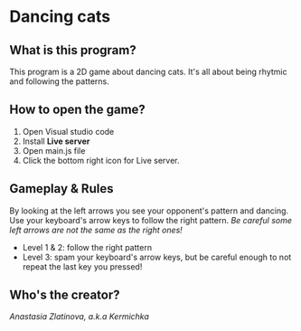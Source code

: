 # **Dancing cats**
## **What is this program?**

This program is a 2D game about dancing cats. It's all about being rhytmic and following the patterns.

## **How to open the game?**

1. Open Visual studio code
2. Install **Live server**
3. Open main.js file
4. Click the bottom right icon for Live server.

## **Gameplay & Rules**

By looking at the left arrows you see your opponent's pattern and dancing. Use your keyboard's arrow keys to follow the right pattern. *Be careful some left arrows are not the same as the right ones!* 

- Level 1 & 2: follow the right pattern
- Level 3: spam your keyboard's arrow keys, but be careful enough to not repeat the last key you pressed!

## **Who's the creator?**

*Anastasia Zlatinova, a.k.a Kermichka*

